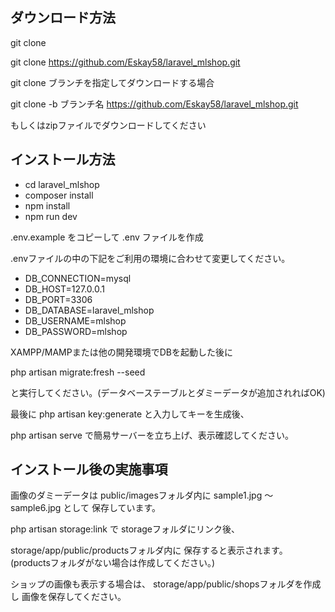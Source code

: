 ## ダウンロード方法

git clone

git clone https://github.com/Eskay58/laravel_mlshop.git

git clone ブランチを指定してダウンロードする場合

git clone -b ブランチ名 https://github.com/Eskay58/laravel_mlshop.git

もしくはzipファイルでダウンロードしてください

## インストール方法

- cd laravel_mlshop
- composer install
- npm install
- npm run dev

.env.example をコピーして .env ファイルを作成

.envファイルの中の下記をご利用の環境に合わせて変更してください。

- DB_CONNECTION=mysql
- DB_HOST=127.0.0.1
- DB_PORT=3306
- DB_DATABASE=laravel_mlshop
- DB_USERNAME=mlshop
- DB_PASSWORD=mlshop

XAMPP/MAMPまたは他の開発環境でDBを起動した後に

php artisan migrate:fresh --seed

と実行してください。(データベーステーブルとダミーデータが追加されればOK)

最後に
php artisan key:generate
と入力してキーを生成後、

php artisan serve
で簡易サーバーを立ち上げ、表示確認してください。

## インストール後の実施事項

画像のダミーデータは
public/imagesフォルダ内に
sample1.jpg 〜 sample6.jpg として
保存しています。

php artisan storage:link で
storageフォルダにリンク後、

storage/app/public/productsフォルダ内に
保存すると表示されます。
(productsフォルダがない場合は作成してください。)

ショップの画像も表示する場合は、
storage/app/public/shopsフォルダを作成し
画像を保存してください。